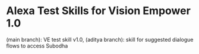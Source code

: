 # Alexa Test Skills for Vision Empower 1.0


 (main branch): VE test skill v1.0,
 (aditya branch): skill for suggested dialogue flows to access Subodha
